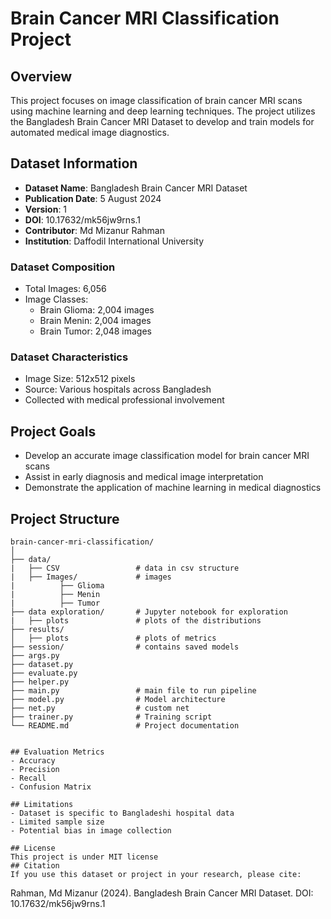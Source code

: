 # Brain Cancer MRI Classification Project

## Overview
This project focuses on image classification of brain cancer MRI scans using machine learning and deep learning techniques. The project utilizes the Bangladesh Brain Cancer MRI Dataset to develop and train models for automated medical image diagnostics.

## Dataset Information
- **Dataset Name**: Bangladesh Brain Cancer MRI Dataset
- **Publication Date**: 5 August 2024
- **Version**: 1
- **DOI**: 10.17632/mk56jw9rns.1
- **Contributor**: Md Mizanur Rahman
- **Institution**: Daffodil International University

### Dataset Composition
- Total Images: 6,056
- Image Classes:
  - Brain Glioma: 2,004 images
  - Brain Menin: 2,004 images
  - Brain Tumor: 2,048 images

### Dataset Characteristics
- Image Size: 512x512 pixels
- Source: Various hospitals across Bangladesh
- Collected with medical professional involvement

## Project Goals
- Develop an accurate image classification model for brain cancer MRI scans
- Assist in early diagnosis and medical image interpretation
- Demonstrate the application of machine learning in medical diagnostics


## Project Structure
```
brain-cancer-mri-classification/
│
├── data/
|   ├── CSV                 # data in csv structure
|   ├── Images/             # images
|          ├── Glioma
|          ├── Menin
|          ├── Tumor            
├── data exploration/       # Jupyter notebook for exploration
|   ├── plots               # plots of the distributions
├── results/                
│   ├── plots               # plots of metrics
├── session/                # contains saved models
├── args.py
├── dataset.py
├── evaluate.py
├── helper.py
├── main.py                 # main file to run pipeline
├── model.py                # Model architecture
├── net.py                  # custom net
├── trainer.py              # Training script
└── README.md               # Project documentation


## Evaluation Metrics
- Accuracy
- Precision
- Recall
- Confusion Matrix

## Limitations
- Dataset is specific to Bangladeshi hospital data
- Limited sample size
- Potential bias in image collection

## License 
This project is under MIT license
## Citation
If you use this dataset or project in your research, please cite:
```
Rahman, Md Mizanur (2024). Bangladesh Brain Cancer MRI Dataset. 
DOI: 10.17632/mk56jw9rns.1
```
